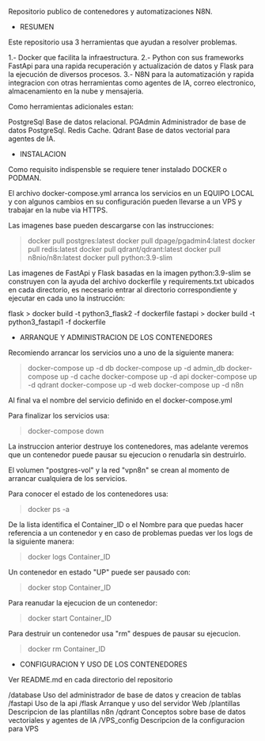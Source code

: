 Repositorio publico de contenedores y automatizaciones N8N.

- RESUMEN

Este repositorio usa 3 herramientas que ayudan a resolver problemas.

1.- Docker que facilita la infraestructura.
2.- Python con sus frameworks FastApi para una rapida recuperación y actualización de datos y Flask para la ejecución de diversos procesos.
3.- N8N para la automatización y rapida integracion con otras herramientas como agentes de IA, correo electronico, almacenamiento en la nube y mensajeria.

Como herramientas adicionales estan:

PostgreSql	Base de datos relacional.
PGAdmin		Administrador de base de datos PostgreSql.
Redis 		Cache. 
Qdrant		Base de datos vectorial para agentes de IA.

- INSTALACION

Como requisito indispensble se requiere tener instalado DOCKER o PODMAN.

El archivo docker-compose.yml arranca los servicios en un EQUIPO LOCAL y con algunos cambios en su configuración pueden llevarse a un VPS y trabajar en la nube via HTTPS.

Las imagenes base pueden descargarse con las instrucciones:

> docker pull postgres:latest
> docker pull dpage/pgadmin4:latest 
> docker pull redis:latest
> docker pull qdrant/qdrant:latest
> docker pull n8nio/n8n:latest
> docker pull python:3.9-slim

Las imagenes de FastApi y Flask basadas en la imagen python:3.9-slim se construyen con la ayuda del archivo dockerfile y requirements.txt ubicados en cada directorio, es necesario entrar al directorio correspondiente y ejecutar en cada uno la instrucción:

flask > docker build -t python3_flask2 -f dockerfile
fastapi > docker build -t python3_fastapi1 -f dockerfile

- ARRANQUE Y ADMINISTRACION DE LOS CONTENEDORES

Recomiendo arrancar los servicios uno a uno de la siguiente manera:

> docker-compose up -d db 
> docker-compose up -d admin_db
> docker-compose up -d cache
> docker-compose up -d api
> docker-compose up -d qdrant
> docker-compose up -d web
> docker-compose up -d n8n

Al final va el nombre del servicio definido en el docker-compose.yml

Para finalizar los servicios usa:

> docker-compose down 

La instruccion anterior destruye los contenedores, mas adelante veremos que un contenedor puede pausar su ejecucion o renudarla sin destruirlo. 

El volumen "postgres-vol" y la red "vpn8n" se crean al momento de arrancar cualquiera de los servicios.

Para conocer el estado de los contenedores usa:

> docker ps -a

De la lista identifica el Container_ID o el Nombre para que puedas hacer referencia a un contenedor y en caso de problemas puedas ver los logs de la siguiente manera:

> docker logs Container_ID 

Un contenedor en estado "UP" puede ser pausado con:

> docker stop Container_ID

Para reanudar la ejecucion de un contenedor:

> docker start Container_ID

Para destruir un contenedor usa "rm" despues de pausar su ejecucion.

> docker rm Container_ID

- CONFIGURACION Y USO DE LOS CONTENEDORES

Ver README.md en cada directorio del repositorio

/database		Uso del administrador de base de datos y creacion de tablas
/fastapi 		Uso de la api
/flask  		Arranque y uso del servidor Web
/plantillas		Descripcion de las plantillas n8n
/qdrant			Conceptos sobre base de datos vectoriales y agentes de IA
/VPS_config		Descripcion de la configuracion para VPS




